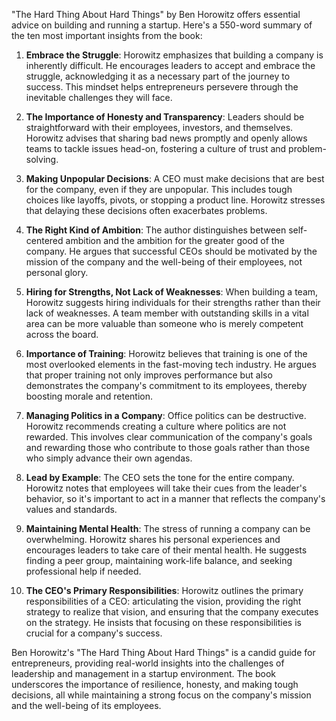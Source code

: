 "The Hard Thing About Hard Things" by Ben Horowitz offers essential advice on building and running a startup. Here's a 550-word summary of the ten most important insights from the book:

1. **Embrace the Struggle**: Horowitz emphasizes that building a company is inherently difficult. He encourages leaders to accept and embrace the struggle, acknowledging it as a necessary part of the journey to success. This mindset helps entrepreneurs persevere through the inevitable challenges they will face.

2. **The Importance of Honesty and Transparency**: Leaders should be straightforward with their employees, investors, and themselves. Horowitz advises that sharing bad news promptly and openly allows teams to tackle issues head-on, fostering a culture of trust and problem-solving.

3. **Making Unpopular Decisions**: A CEO must make decisions that are best for the company, even if they are unpopular. This includes tough choices like layoffs, pivots, or stopping a product line. Horowitz stresses that delaying these decisions often exacerbates problems.

4. **The Right Kind of Ambition**: The author distinguishes between self-centered ambition and the ambition for the greater good of the company. He argues that successful CEOs should be motivated by the mission of the company and the well-being of their employees, not personal glory.

5. **Hiring for Strengths, Not Lack of Weaknesses**: When building a team, Horowitz suggests hiring individuals for their strengths rather than their lack of weaknesses. A team member with outstanding skills in a vital area can be more valuable than someone who is merely competent across the board.

6. **Importance of Training**: Horowitz believes that training is one of the most overlooked elements in the fast-moving tech industry. He argues that proper training not only improves performance but also demonstrates the company's commitment to its employees, thereby boosting morale and retention.

7. **Managing Politics in a Company**: Office politics can be destructive. Horowitz recommends creating a culture where politics are not rewarded. This involves clear communication of the company's goals and rewarding those who contribute to those goals rather than those who simply advance their own agendas.

8. **Lead by Example**: The CEO sets the tone for the entire company. Horowitz notes that employees will take their cues from the leader's behavior, so it's important to act in a manner that reflects the company's values and standards.

9. **Maintaining Mental Health**: The stress of running a company can be overwhelming. Horowitz shares his personal experiences and encourages leaders to take care of their mental health. He suggests finding a peer group, maintaining work-life balance, and seeking professional help if needed.

10. **The CEO's Primary Responsibilities**: Horowitz outlines the primary responsibilities of a CEO: articulating the vision, providing the right strategy to realize that vision, and ensuring that the company executes on the strategy. He insists that focusing on these responsibilities is crucial for a company's success.

Ben Horowitz's "The Hard Thing About Hard Things" is a candid guide for entrepreneurs, providing real-world insights into the challenges of leadership and management in a startup environment. The book underscores the importance of resilience, honesty, and making tough decisions, all while maintaining a strong focus on the company's mission and the well-being of its employees.